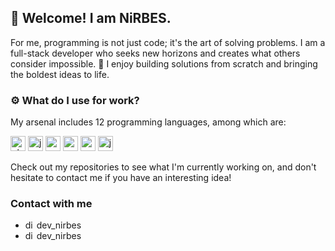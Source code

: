 ## 👋 Welcome! I am NiRBES.
For me, programming is not just code; it's the art of solving problems. I am a full-stack developer who seeks new horizons and creates what others consider impossible. 🚀 I enjoy building solutions from scratch and bringing the boldest ideas to life.

### ⚙️ What do I use for work?
My arsenal includes 12 programming languages, among which are:

<img src="https://www.vectorlogo.zone/logos/php/php-icon.svg" alt="php" width="24" height="24" /> <img src="https://www.vectorlogo.zone/logos/javascript/javascript-icon.svg" alt="javascript" width="24" height="24" /> <img src="https://www.vectorlogo.zone/logos/python/python-icon.svg" alt="python" width="24" height="24" /> <img src="https://www.vectorlogo.zone/logos/isocpp/isocpp-icon.svg" alt="c++" width="24" height="24" /> <img src="https://www.vectorlogo.zone/logos/golang/golang-icon.svg" alt="go" width="24" height="24" /> <img src="https://www.vectorlogo.zone/logos/java/java-icon.svg" alt="java" width="24" height="24" />

Check out my repositories to see what I'm currently working on, and don't hesitate to contact me if you have an interesting idea!

### Contact with me
- <img src="https://www.vectorlogo.zone/logos/discord/discord-tile.svg" alt="discord" width="14" height="14" /> dev_nirbes
- <img src="https://www.vectorlogo.zone/logos/telegram/telegram-tile.svg" alt="discord" width="14" height="14" /> dev_nirbes
